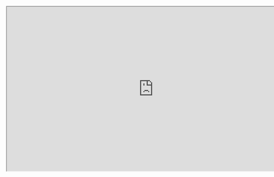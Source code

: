 <iframe
    width="800"
    height="450"
    src="https://snmarkley1.github.io/holc_map.html" ></iframe>
